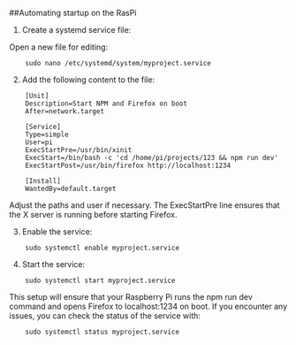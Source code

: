 ##Automating startup on the RasPi

1. Create a systemd service file:

Open a new file for editing:

```
    sudo nano /etc/systemd/system/myproject.service
```

2. Add the following content to the file:

```
    [Unit]
    Description=Start NPM and Firefox on boot
    After=network.target

    [Service]
    Type=simple
    User=pi
    ExecStartPre=/usr/bin/xinit
    ExecStart=/bin/bash -c 'cd /home/pi/projects/123 && npm run dev'
    ExecStartPost=/usr/bin/firefox http://localhost:1234

    [Install]
    WantedBy=default.target
```

Adjust the paths and user if necessary. The ExecStartPre line ensures that the X server is running before starting Firefox.

3. Enable the service:

```
    sudo systemctl enable myproject.service
```
4. Start the service:

```
    sudo systemctl start myproject.service
```
This setup will ensure that your Raspberry Pi runs the npm run dev command and opens Firefox to localhost:1234 on boot. If you encounter any issues, you can check the status of the service with:

```
    sudo systemctl status myproject.service
```
